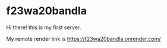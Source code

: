 # f23wa20bandla
Hi there!
this is my first server.

My remote render link is https://f23wa20bandla.onrender.com/